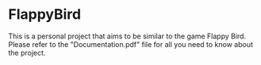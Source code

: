 # FlappyBird
This is a personal project that aims to be similar to the game Flappy Bird. Please refer to the "Documentation.pdf" file for all you need to know about the project.
